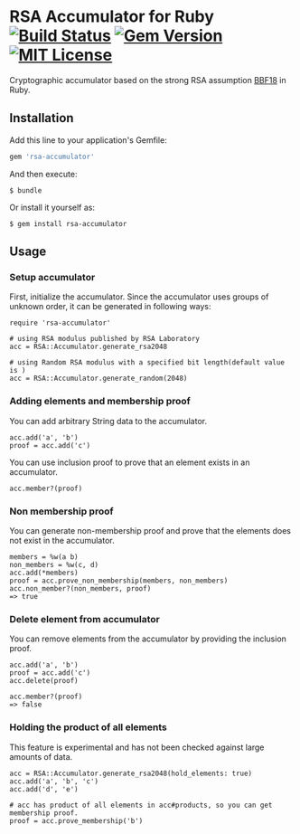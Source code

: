 # RSA Accumulator for Ruby [![Build Status](https://travis-ci.org/chaintope/rsa-accumulatorrb.svg?branch=master)](https://travis-ci.org/chaintope/rsa-accumulatorrb) [![Gem Version](https://badge.fury.io/rb/rsa-accumulator.svg)](https://badge.fury.io/rb/rsa-accumulator) [![MIT License](http://img.shields.io/badge/license-MIT-blue.svg?style=flat)](LICENSE)


Cryptographic accumulator based on the strong RSA assumption [BBF18](https://eprint.iacr.org/2018/1188.pdf) in Ruby.

## Installation

Add this line to your application's Gemfile:

```ruby
gem 'rsa-accumulator'
```

And then execute:

    $ bundle

Or install it yourself as:

    $ gem install rsa-accumulator

## Usage

### Setup accumulator

First, initialize the accumulator. Since the accumulator uses groups of unknown order, it can be generated in following ways:

    require 'rsa-accumulator'
    
    # using RSA modulus published by RSA Laboratory
    acc = RSA::Accumulator.generate_rsa2048

    # using Random RSA modulus with a specified bit length(default value is )
    acc = RSA::Accumulator.generate_random(2048)

### Adding elements and membership proof

You can add arbitrary String data to the accumulator.

    acc.add('a', 'b')
    proof = acc.add('c')

You can use inclusion proof to prove that an element exists in an accumulator.

    acc.member?(proof)

### Non membership proof

You can generate non-membership proof and prove that the elements does not exist in the accumulator.

    members = %w(a b)
    non_members = %w(c, d)
    acc.add(*members)
    proof = acc.prove_non_membership(members, non_members)
    acc.non_member?(non_members, proof)
    => true

### Delete element from accumulator

You can remove elements from the accumulator by providing the inclusion proof.

    acc.add('a', 'b')
    proof = acc.add('c')
    acc.delete(proof)
    
    acc.member?(proof)
    => false
    
### Holding the product of all elements

This feature is experimental and has not been checked against large amounts of data.

    acc = RSA::Accumulator.generate_rsa2048(hold_elements: true)
    acc.add('a', 'b', 'c')
    acc.add('d', 'e')
    
    # acc has product of all elements in acc#products, so you can get membership proof.
    proof = acc.prove_membership('b')

    